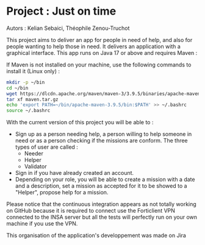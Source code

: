 # Project : Just on time

Autors : Kelian Sebaici, Théophile Zenou-Truchot

This project aims to deliver an app for people in need of help, and also for people wanting to help those in need. It delivers an application with a graphical interface. This app runs on Java 17 or above and requires Maven :

If Maven is not installed on your machine, use the following commands to install it (Linux only) :

```bash
mkdir -p ~/bin
cd ~/bin
wget https://dlcdn.apache.org/maven/maven-3/3.9.5/binaries/apache-maven-3.9.5-bin.tar.gz -O maven.tar.gz
tar xf maven.tar.gz
echo 'export PATH=~/bin/apache-maven-3.9.5/bin:$PATH' >> ~/.bashrc
source ~/.bashrc
```

With the current version of this project you will be able to :

- Sign up as a person needing help, a person willing to help someone in need or as a person checking if the missions are conform. The three types of user are called :
  - Needer
  - Helper
  - Validator
- Sign in if you have already created an account.
- Depending on your role, you will be able to create a mission with a date and a description, set a mission as accepted for it to be showed to a "Helper", propose help for a mission.

Please notice that the continuous integration appears as not totally working on GitHub because it is required to connect use the Forticlient VPN connected to the INSA server but all the tests will perfectly run on your own machine if you use the VPN.

This organisation of the application's developpement was made on Jira
